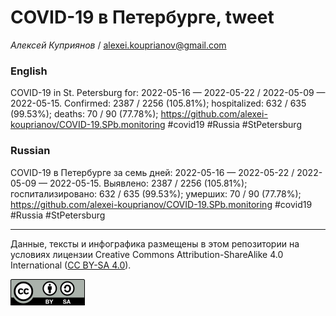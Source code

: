 COVID-19 в Петербурге, tweet
============================

*Алексей Куприянов* /
<a href="mailto:alexei.kouprianov@gmail.com" class="email">alexei.kouprianov@gmail.com</a>

### English

COVID-19 in St. Petersburg for: 2022-05-16 — 2022-05-22 / 2022-05-09 —
2022-05-15. Сonfirmed: 2387 / 2256 (105.81%); hospitalized: 632 / 635
(99.53%); deaths: 70 / 90 (77.78%);
<a href="https://github.com/alexei-kouprianov/COVID-19.SPb.monitoring" class="uri">https://github.com/alexei-kouprianov/COVID-19.SPb.monitoring</a>
\#covid19 \#Russia \#StPetersburg

### Russian

COVID-19 в Петербурге за семь дней: 2022-05-16 — 2022-05-22 / 2022-05-09
— 2022-05-15. Выявлено: 2387 / 2256 (105.81%); госпитализировано: 632 /
635 (99.53%); умерших: 70 / 90 (77.78%);
<a href="https://github.com/alexei-kouprianov/COVID-19.SPb.monitoring" class="uri">https://github.com/alexei-kouprianov/COVID-19.SPb.monitoring</a>
\#covid19 \#Russia \#StPetersburg

------------------------------------------------------------------------

Данные, тексты и инфографика размещены в этом репозитории на условиях
лицензии Creative Commons Attribution-ShareAlike 4.0 International ([CC
BY-SA 4.0](https://creativecommons.org/licenses/by-sa/4.0/)).

![](../misc/CC-BY-SA-icon.png "CC-BY-SA")
